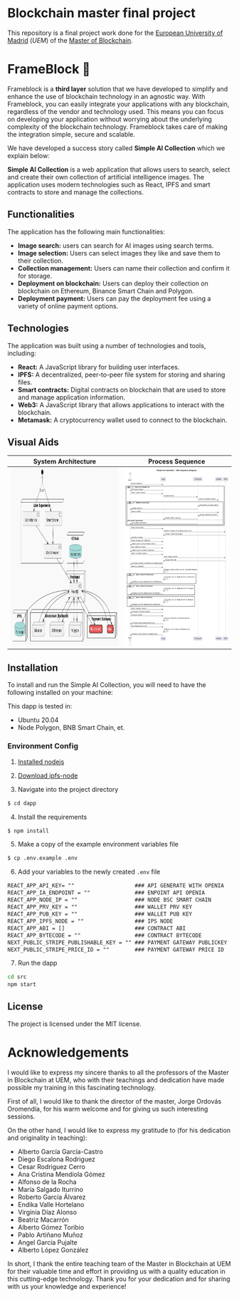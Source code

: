 # Blockchain master final project

This repository is a final project work done for the [European University of Madrid](https://universidadeuropea.com/) (_UEM_) of the [Master of Blockchain](https://estudiar.universidadeuropea.com/master-en-blockchain/?utm_source=google&utm_medium=paidsearch&utm_campaign={campaign.name}&utm_term=master%20en%20blockchain&utm_content=always_on&uecrm=7011v0000016zJoAAI).

# FrameBlock :rocket:

Frameblock is a **third layer** solution that we have developed to simplify and enhance the use of blockchain technology in an agnostic way. With Frameblock, you can easily integrate your applications with any blockchain, regardless of the vendor and technology used. This means you can focus on developing your application without worrying about the underlying complexity of the blockchain technology. Frameblock takes care of making the integration simple, secure and scalable.

We have developed a success story called __Simple AI Collection__ which we explain below:

 __Simple AI Collection__ is a web application that allows users to search, select and create their own collection of artificial intelligence images. The application uses modern technologies such as React, IPFS and smart contracts to store and manage the collections.

## Functionalities

The application has the following main functionalities:

* **Image search:** users can search for AI images using search terms.
* **Image selection:** Users can select images they like and save them to their collection.
* **Collection management:** Users can name their collection and confirm it for storage.
* **Deployment on blockchain:** Users can deploy their collection on blockchain on Ethereum, Binance Smart Chain and Polygon.
* **Deployment payment:** Users can pay the deployment fee using a variety of online payment options.

## Technologies

The application was built using a number of technologies and tools, including:

* **React:** A JavaScript library for building user interfaces.
* **IPFS:** A decentralized, peer-to-peer file system for storing and sharing files.
* **Smart contracts:** Digital contracts on blockchain that are used to store and manage application information.
* **Web3:** A JavaScript library that allows applications to interact with the blockchain.
* **Metamask:** A cryptocurrency wallet used to connect to the blockchain.

## Visual Aids

|System Architecture | Process Sequence | 
|--------------------|------------------|
|<img src="doc/system.png" alt="System Architecture" width="500" height="400"/> | <img src="doc/secuenceuml.png" alt="Process Sequence" width="500" height="400"/> | 


## Installation

To install and run the Simple AI Collection, you will need to have the following installed on your machine:

This dapp is tested in:
- Ubuntu 20.04
- Node Polygon, BNB Smart Chain, et.

### Environment Config

1. [Installed nodejs](doc/nodejs.md)

2. [Download ipfs-node](doc/ipfs.md)

3. Navigate into the project directory

```bash
$ cd dapp
```

4. Install the requirements

```bash
$ npm install
```

5. Make a copy of the example environment variables file

```bash
$ cp .env.example .env
```

6. Add your variables to the newly created `.env` file

```
REACT_APP_API_KEY= ""                   ### API GENERATE WITH OPENIA
REACT_APP_IA_ENDPOINT = ""              ### ENPOINT API OPENIA
REACT_APP_NODE_IP = ""                  ### NODE BSC SMART CHAIN
REACT_APP_PRV_KEY = ""                  ### WALLET PRV KEY
REACT_APP_PUB_KEY = ""                  ### WALLET PUB KEY
REACT_APP_IPFS_NODE = ""                ### IPS NODE
REACT_APP_ABI = []                      ### CONTRACT ABI
REACT_APP_BYTECODE = ""                 ### CONTRACT BYTECODE
NEXT_PUBLIC_STRIPE_PUBLISHABLE_KEY = "" ### PAYMENT GATEWAY PUBLICKEY
NEXT_PUBLIC_STRIPE_PRICE_ID = ""        ### PAYMENT GATEWAY PRICE ID
```

7. Run the dapp

```bash
cd src
npm start
```

## License
The project is licensed under the MIT license.

# Acknowledgements

I would like to express my sincere thanks to all the professors of the Master in Blockchain at UEM, who with their teachings and dedication have made possible my training in this fascinating technology.

First of all, I would like to thank the director of the master, Jorge Ordovás Oromendía, for his warm welcome and for giving us such interesting sessions.

On the other hand, I would like to express my gratitude to (for his dedication and originality in teaching):

* Alberto García García-Castro
* Diego Escalona Rodriguez
* Cesar Rodriguez Cerro
* Ana Cristina Mendiola Gómez
* Alfonso de la Rocha 
* María Salgado Iturrino
* Roberto García Álvarez
* Endika Valle Hortelano
* Virginia Díaz Alonso
* Beatriz Macarrón
* Alberto Gómez Toribio
* Pablo Artiñano Muñoz
* Angel García Pujalte
* Alberto López González

In short, I thank the entire teaching team of the Master in Blockchain at UEM for their valuable time and effort in providing us with a quality education in this cutting-edge technology. Thank you for your dedication and for sharing with us your knowledge and experience!
